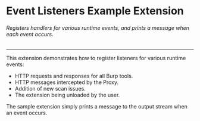 Event Listeners Example Extension
============================

###### Registers handlers for various runtime events, and prints a message when each event occurs.

---

This extension demonstrates how to register listeners for various runtime
events:
- HTTP requests and responses for all Burp tools.
- HTTP messages intercepted by the Proxy.
- Addition of new scan issues.
- The extension being unloaded by the user.

The sample extension simply prints a message to the output stream when an event
occurs.